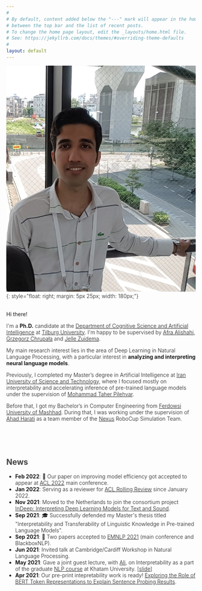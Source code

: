 ```yaml
---
#
# By default, content added below the "---" mark will appear in the home page
# between the top bar and the list of recent posts.
# To change the home page layout, edit the _layouts/home.html file.
# See: https://jekyllrb.com/docs/themes/#overriding-theme-defaults
#
layout: default
---
```


<style>
    p, li {font-weight: 300;}
</style>
<!-- (comment) the image below can be found in img folder of this very project-->

![me](/resources/people/me.jpg){: style="float: right; margin: 5px 25px; width: 180px;"}

<br>
Hi there!

I'm a __Ph.D.__ candidate at the [Department of Cognitive Science and Artificial Intelligence](https://www.tilburguniversity.edu/about/schools/tshd/departments/dca) at [Tilburg University](https://www.tilburguniversity.edu/). I'm happy to be supervised by [Afra Alishahi](http://afra.alishahi.name/), [Grzegorz Chrupała](https://grzegorz.chrupala.me/) and [Jelle Zuidema](https://staff.fnwi.uva.nl/w.zuidema/).

My main research interest lies in the area of Deep Learning in Natural Language Processing, with a particular interest in __analyzing and interpreting neural language models__.

Previously, I completed my Master’s degree in Artificial Intelligence at [Iran University of Science and Technology](http://www.iust.ac.ir), where I focused mostly on interpretability and accelerating inference of pre-trained language models under the supervision of [Mohammad Taher Pilehvar](https://pilehvar.github.io/).

Before that, I got my Bachelor’s in Computer Engineering from [Ferdowsi University of Mashhad](https://en.um.ac.ir/). During that, I was working under the supervision of [Ahad Harati](http://a.harati.profcms.um.ac.ir/) as a team member of the [Nexus](http://nexus.um.ac.ir/) RoboCup Simulation Team.



<br><br><br>

## <span style="color:#424242">News </span>
* __Feb 2022__: 🥳 Our paper on improving model efficiency got accepted to appear at [ACL 2022](https://www.2022.aclweb.org/) main conference.
* __Jan 2022__: Serving as a reviewer for [ACL Rolling Review](https://aclrollingreview.org/) since January 2022.
* __Nov 2021__: Moved to the Netherlands to join the consortium project [InDeep: Interpreting Deep Learning Models for Text and Sound](https://interpretingdl.github.io/).
* __Sep 2021__: 🎓 Successfully defended my Master's thesis titled "Interpretability and Transferability of Linguistic Knowledge in Pre-trained Language Models".
* __Sep 2021__: 🥳 Two papers accepted to [EMNLP 2021](https://2021.emnlp.org/) (main conference and BlackboxNLP).
* __Jun 2021__: Invited talk at Cambridge/Cardiff Workshop in Natural Language Processing.
* __May 2021__: Gave a joint guest lecture, with [Ali](https://www.amodarressi.com/), on Interpretability as a part of the graduate [NLP course](https://teias-courses.github.io/nlp99/) at Khatam University. \[[slide](https://drive.google.com/file/d/1cAzlIlbuVAFZXz3gaFGBTRZwjq-_V2lb/view?usp=sharing)\]
* __Apr 2021__: Our pre-print intepretability work is ready! [Exploring the Role of BERT Token Representations to Explain Sentence Probing Results](https://arxiv.org/abs/2104.01477).
